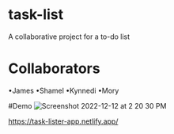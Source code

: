 # task-list
A collaborative project for a to-do list


# Collaborators

•James
•Shamel
•Kynnedi
•Mory

#Demo
![Screenshot 2022-12-12 at 2 20 30 PM](https://user-images.githubusercontent.com/84880692/207189181-e26d0e55-1008-4d06-91ab-1dbcc7b5686b.png)

https://task-lister-app.netlify.app/
